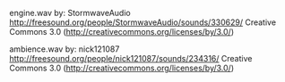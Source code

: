 engine.wav
by: StormwaveAudio
http://freesound.org/people/StormwaveAudio/sounds/330629/
Creative Commons 3.0 (http://creativecommons.org/licenses/by/3.0/)

ambience.wav
by: nick121087
http://freesound.org/people/nick121087/sounds/234316/
Creative Commons 3.0 (http://creativecommons.org/licenses/by/3.0/)
